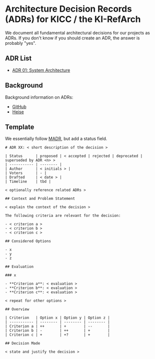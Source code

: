 # Architecture Decision Records (ADRs) for KICC / the KI-RefArch

We document all fundamental architectural decisions for our projects as ADRs.
If you don't know if you should create an ADR, the answer is probably "yes".

## ADR List

- [ADR 01: System Architecture](01-system-architecture.md)

## Background

Background information on ADRs:

- [GitHub](https://adr.github.io)
- [Heise](https://www.heise.de/hintergrund/Gut-dokumentiert-Architecture-Decision-Records-4664988.html?seite=all)

## Template

We essentially follow [MADR](https://adr.github.io/madr/), but add a status field.

```
# ADR XX: < short description of the decision >

| Status      | proposed | < accepted | rejected | deprecated | superseded by ADR <n> > 
| ----------- | -------- |
| Author      | < initials > |
| Voters      | - |
| Drafted     | < date > |
| Timeline    | tbd |

< optionally reference related ADRs >

## Context and Problem Statement

< explain the context of the decision >

The following criteria are relevant for the decision:

- < criterion a >
- < criterion b >
- < criterion c >

## Considered Options

- x
- y
- z

## Evaluation

### x

- **Criterion a**: < evaluation >
- **Criterion b**: < evaluation >
- **Criterion c**: < evaluation >

< repeat for other options >

## Overview

| Criterion   | Option x | Option y | Option z |
| ----------- | -------- | -------- | -------- |
| Criterion a | ++       | +        | --       |
| Criterion b | -        | ++       | +        |
| Criterion c | +        | +?       | +        |

## Decision Made

< state and justify the decision >

```
